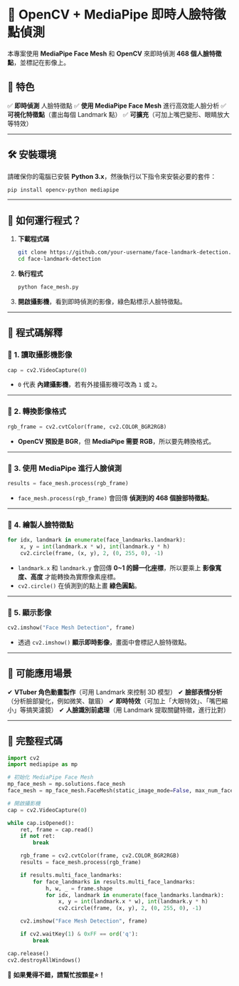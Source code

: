 # 🎯 OpenCV + MediaPipe 即時人臉特徵點偵測

本專案使用 **MediaPipe Face Mesh** 和 **OpenCV** 來即時偵測 **468 個人臉特徵點**，並標記在影像上。

## 📌 特色

✅ **即時偵測** 人臉特徵點
✅ **使用 MediaPipe Face Mesh** 進行高效能人臉分析
✅ **可視化特徵點**（畫出每個 Landmark 點）
✅ **可擴充**（可加上嘴巴變形、眼睛放大等特效）

---

## 🛠️ 安裝環境

請確保你的電腦已安裝 **Python 3.x**，然後執行以下指令來安裝必要的套件：

```bash
pip install opencv-python mediapipe
```

---

## 🚀 如何運行程式？

1. **下載程式碼**

   ```bash
   git clone https://github.com/your-username/face-landmark-detection.git
   cd face-landmark-detection
   ```
2. **執行程式**

   ```bash
   python face_mesh.py
   ```
3. **開啟攝影機**，看到即時偵測的影像，綠色點標示人臉特徵點。

---

## 📜 程式碼解釋

### **🔹 1. 讀取攝影機影像**

```python
cap = cv2.VideoCapture(0)
```

- `0` 代表 **內建攝影機**，若有外接攝影機可改為 `1` 或 `2`。

---

### **🔹 2. 轉換影像格式**

```python
rgb_frame = cv2.cvtColor(frame, cv2.COLOR_BGR2RGB)
```

- **OpenCV 預設是 BGR**，但 **MediaPipe 需要 RGB**，所以要先轉換格式。

---

### **🔹 3. 使用 MediaPipe 進行人臉偵測**

```python
results = face_mesh.process(rgb_frame)
```

- `face_mesh.process(rgb_frame)` 會回傳 **偵測到的 468 個臉部特徵點**。

---

### **🔹 4. 繪製人臉特徵點**

```python
for idx, landmark in enumerate(face_landmarks.landmark):
    x, y = int(landmark.x * w), int(landmark.y * h)
    cv2.circle(frame, (x, y), 2, (0, 255, 0), -1)
```

- `landmark.x` 和 `landmark.y` 會回傳 **0~1 的歸一化座標**，所以要乘上 **影像寬度、高度** 才能轉換為實際像素座標。
- `cv2.circle()` 在偵測到的點上畫 **綠色圓點**。

---

### **🔹 5. 顯示影像**

```python
cv2.imshow("Face Mesh Detection", frame)
```

- 透過 `cv2.imshow()` **顯示即時影像**，畫面中會標記人臉特徵點。

---

## 📌 可能應用場景

✔ **VTuber 角色動畫製作**（可用 Landmark 來控制 3D 模型）
✔ **臉部表情分析**（分析臉部變化，例如微笑、皺眉）
✔ **即時特效**（可加上「大眼特效」、「嘴巴縮小」等搞笑濾鏡）
✔ **人臉識別前處理**（用 Landmark 提取關鍵特徵，進行比對）

---

## 📜 **完整程式碼**

```python
import cv2
import mediapipe as mp

# 初始化 MediaPipe Face Mesh
mp_face_mesh = mp.solutions.face_mesh
face_mesh = mp_face_mesh.FaceMesh(static_image_mode=False, max_num_faces=1, min_detection_confidence=0.5)

# 開啟攝影機
cap = cv2.VideoCapture(0)

while cap.isOpened():
    ret, frame = cap.read()
    if not ret:
        break

    rgb_frame = cv2.cvtColor(frame, cv2.COLOR_BGR2RGB)
    results = face_mesh.process(rgb_frame)

    if results.multi_face_landmarks:
        for face_landmarks in results.multi_face_landmarks:
            h, w, _ = frame.shape
            for idx, landmark in enumerate(face_landmarks.landmark):
                x, y = int(landmark.x * w), int(landmark.y * h)
                cv2.circle(frame, (x, y), 2, (0, 255, 0), -1)

    cv2.imshow("Face Mesh Detection", frame)

    if cv2.waitKey(1) & 0xFF == ord('q'):
        break

cap.release()
cv2.destroyAllWindows()
```


🌟 **如果覺得不錯，請幫忙按顆星⭐！**
